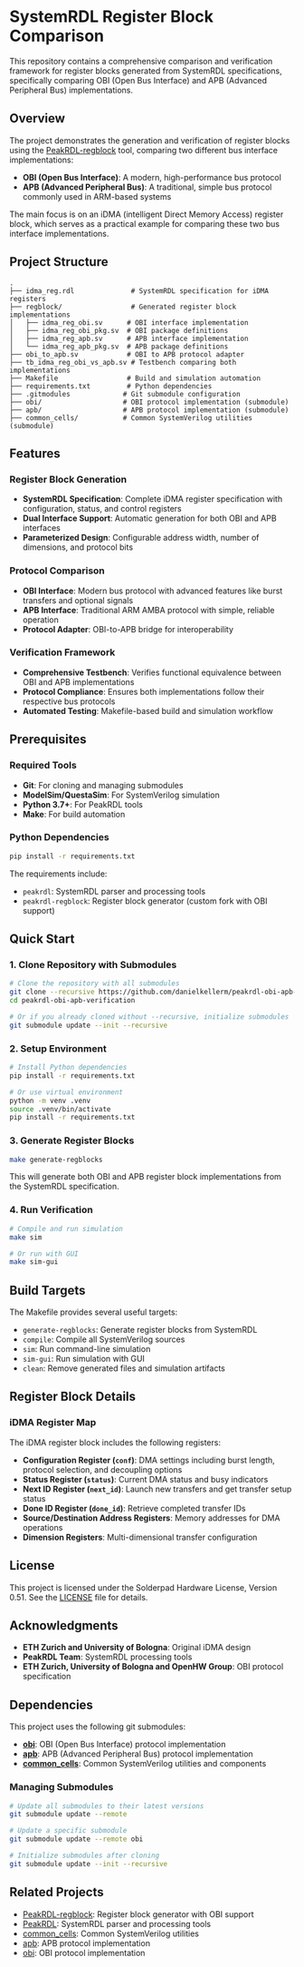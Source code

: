 # SystemRDL Register Block Comparison

This repository contains a comprehensive comparison and verification framework for register blocks generated from SystemRDL specifications, specifically comparing OBI (Open Bus Interface) and APB (Advanced Peripheral Bus) implementations.

## Overview

The project demonstrates the generation and verification of register blocks using the [PeakRDL-regblock](https://github.com/DanielKellerM/PeakRDL-regblock) tool, comparing two different bus interface implementations:

- **OBI (Open Bus Interface)**: A modern, high-performance bus protocol
- **APB (Advanced Peripheral Bus)**: A traditional, simple bus protocol commonly used in ARM-based systems

The main focus is on an iDMA (intelligent Direct Memory Access) register block, which serves as a practical example for comparing these two bus interface implementations.

## Project Structure

```
.
├── idma_reg.rdl              # SystemRDL specification for iDMA registers
├── regblock/                 # Generated register block implementations
│   ├── idma_reg_obi.sv      # OBI interface implementation
│   ├── idma_reg_obi_pkg.sv  # OBI package definitions
│   ├── idma_reg_apb.sv      # APB interface implementation
│   └── idma_reg_apb_pkg.sv  # APB package definitions
├── obi_to_apb.sv            # OBI to APB protocol adapter
├── tb_idma_reg_obi_vs_apb.sv # Testbench comparing both implementations
├── Makefile                 # Build and simulation automation
├── requirements.txt         # Python dependencies
├── .gitmodules             # Git submodule configuration
├── obi/                    # OBI protocol implementation (submodule)
├── apb/                    # APB protocol implementation (submodule)
├── common_cells/           # Common SystemVerilog utilities (submodule)
```

## Features

### Register Block Generation
- **SystemRDL Specification**: Complete iDMA register specification with configuration, status, and control registers
- **Dual Interface Support**: Automatic generation for both OBI and APB interfaces
- **Parameterized Design**: Configurable address width, number of dimensions, and protocol bits

### Protocol Comparison
- **OBI Interface**: Modern bus protocol with advanced features like burst transfers and optional signals
- **APB Interface**: Traditional ARM AMBA protocol with simple, reliable operation
- **Protocol Adapter**: OBI-to-APB bridge for interoperability

### Verification Framework
- **Comprehensive Testbench**: Verifies functional equivalence between OBI and APB implementations
- **Protocol Compliance**: Ensures both implementations follow their respective bus protocols
- **Automated Testing**: Makefile-based build and simulation workflow

## Prerequisites

### Required Tools
- **Git**: For cloning and managing submodules
- **ModelSim/QuestaSim**: For SystemVerilog simulation
- **Python 3.7+**: For PeakRDL tools
- **Make**: For build automation

### Python Dependencies
```bash
pip install -r requirements.txt
```

The requirements include:
- `peakrdl`: SystemRDL parser and processing tools
- `peakrdl-regblock`: Register block generator (custom fork with OBI support)

## Quick Start

### 1. Clone Repository with Submodules
```bash
# Clone the repository with all submodules
git clone --recursive https://github.com/danielkellerm/peakrdl-obi-apb-verification.git
cd peakrdl-obi-apb-verification

# Or if you already cloned without --recursive, initialize submodules
git submodule update --init --recursive
```

### 2. Setup Environment
```bash
# Install Python dependencies
pip install -r requirements.txt

# Or use virtual environment
python -m venv .venv
source .venv/bin/activate
pip install -r requirements.txt
```

### 3. Generate Register Blocks
```bash
make generate-regblocks
```

This will generate both OBI and APB register block implementations from the SystemRDL specification.

### 4. Run Verification
```bash
# Compile and run simulation
make sim

# Or run with GUI
make sim-gui
```

## Build Targets

The Makefile provides several useful targets:

- `generate-regblocks`: Generate register blocks from SystemRDL
- `compile`: Compile all SystemVerilog sources
- `sim`: Run command-line simulation
- `sim-gui`: Run simulation with GUI
- `clean`: Remove generated files and simulation artifacts

## Register Block Details

### iDMA Register Map

The iDMA register block includes the following registers:

- **Configuration Register (`conf`)**: DMA settings including burst length, protocol selection, and decoupling options
- **Status Register (`status`)**: Current DMA status and busy indicators
- **Next ID Register (`next_id`)**: Launch new transfers and get transfer setup status
- **Done ID Register (`done_id`)**: Retrieve completed transfer IDs
- **Source/Destination Address Registers**: Memory addresses for DMA operations
- **Dimension Registers**: Multi-dimensional transfer configuration

## License

This project is licensed under the Solderpad Hardware License, Version 0.51. See the [LICENSE](LICENSE) file for details.

## Acknowledgments

- **ETH Zurich and University of Bologna**: Original iDMA design
- **PeakRDL Team**: SystemRDL processing tools
- **ETH Zurich, University of Bologna and OpenHW Group**: OBI protocol specification

## Dependencies

This project uses the following git submodules:

- **[obi](https://github.com/pulp-platform/obi)**: OBI (Open Bus Interface) protocol implementation
- **[apb](https://github.com/pulp-platform/apb)**: APB (Advanced Peripheral Bus) protocol implementation  
- **[common_cells](https://github.com/pulp-platform/common_cells)**: Common SystemVerilog utilities and components

### Managing Submodules

```bash
# Update all submodules to their latest versions
git submodule update --remote

# Update a specific submodule
git submodule update --remote obi

# Initialize submodules after cloning
git submodule update --init --recursive
```

## Related Projects

- [PeakRDL-regblock](https://github.com/DanielKellerM/PeakRDL-regblock): Register block generator with OBI
support
- [PeakRDL](https://github.com/SystemRDL/PeakRDL): SystemRDL parser and processing tools
- [common_cells](https://github.com/pulp-platform/common_cells): Common SystemVerilog utilities
- [apb](https://github.com/pulp-platform/apb): APB protocol implementation
- [obi](https://github.com/pulp-platform/obi): OBI protocol implementation

